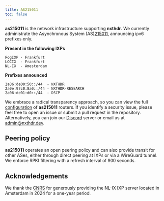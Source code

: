 ```yaml
---
title: AS215011
toc: false
---
```


**as215011** is the network infrastructure supporting **nxthdr**. We currently administrate the Asynchronous System (AS)[215011](https://www.peeringdb.com/net/36080), announcing ipv6 prefixes only.

**Present in the following IXPs** 

```
FogIXP - Frankfurt
LOCIX  - Frankfurt
NL-IX  - Amesterdam
```

**Prefixes announced**

```
2a06:de00:50::/44  - NXTHDR
2a0e:97c0:8a0::/44 - NXTHDR-RESEARCH
2a06:de01:d0::/44  - DSCP
```

We embrace a radical transparency approach, so you can view the full [configuration](https://github.com/nxthdr/as215011) of **as215011** routers. If you identify a security issue, please feel free to open an issue or submit a pull request in the repository. Alternatively, you can join our [Discord](https://discord.gg/KRsVs7jafg) server or email us at [admin@nxthdr.dev](mailto:admin@nxthdr.dev).

## Peering policy

**as215011** operates an open peering policy and can also provide transit for other ASes, either through direct peering at IXPs or via a WireGuard tunnel. We enforce RPKI filtering with a refresh interval of 900 seconds.

## Acknowledgements

We thank the [CNRS](https://www.cnrs.fr/fr) for generously providing the NL-IX IXP server located in Amsterdam in 2024 for a one-year period.
